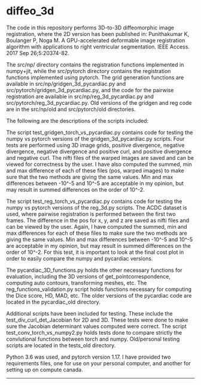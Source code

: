 diffeo_3d
==============================

The code in this repository performs 3D-to-3D diffeomorphic image registration, where the 2D version 
has been published in:
Punithakumar K, Boulanger P, Noga M. A GPU-accelerated deformable image registration algorithm with 
applications to right ventricular segmentation. IEEE Access. 2017 Sep 26;5:20374-82. 

The src/np/ directory contains the registration functions implemented in numpy+jit, while the src/pytorch
directory contains the registration functions implemented using pytorch. The grid generation functions
are available in src/np/gridgen_3d_pycardiac.py and src/pytorch/gridgen_3d_pycardiac.py, and the code for the 
pairwise registration are available in src/np/reg_3d_pycardiac.py and src/pytorch/reg_3d_pycardiac.py. 
Old versions of the gridgen and reg code are in the src/np/old and src/pytorch/old directories. 

The following are the descriptions of the scripts included: 

The script test_gridgen_torch_vs_pycardiac.py contains code for testing the numpy vs pytorch versions of the
gridgen_3d_pycardiac.py scripts. Four tests are performed using 3D image grids, positive divergence, negative 
divergence, negative divergence and positive curl, and positive divergence and negative curl. The nifti
files of the warped images are saved and can be viewed for correctness by the user. I have also computed the 
summed, min and max difference of each of these files (pos, warped images) to make sure that the two methods
are giving the same values. Min and max differences between -10^-5 and 10^-5 are acceptable in my opinion, 
but may result in summed differences on the order of 10^-2. 

The script test_reg_torch_vs_pycardiac.py contains code for testing the numpy vs pytorch versions of the 
reg_3d.py scripts. The ACDC dataset is used, where pairwise registration is performed between the first
two frames. The difference in the pos for x, y, and z are saved as nifti files and can be viewed by 
the user. Again, I have computed the summed, min and max differences for each of these files to make sure 
the two methods are giving the same values. Min and max differences between -10^-5 and 10^-5 are acceptable in 
my opinion, but may result in summed differences on the order of 10^-2. For this test, it is important to 
look at the final cost plot in order to easily compare the numpy and pycardiac versions. 

The pycardiac_3D_functions.py holds the other necessary functions for evaluation, including the 3D versions 
of get_pointcorrespondence, computing auto contours, transforming meshes, etc. The reg_functions_validation.py 
script holds functions necessary for computing the Dice score, HD, MAD, etc. The older versions of the pycardiac
code are located in the pycardiac_old directory. 

Additional scripts have been included for testing. These include the test_div_curl_det_Jacobian for 2D and 3D.
These tests were done to make sure the Jacobian determinant values computed were correct. The script 
test_conv_torch_vs_numpy2.py holds tests done to compare strictly the convlutional functions between 
torch and numpy. Old/personal testing scripts are located in the tests_old directory. 

Python 3.6 was used, and pytorch version 1.17. I have provided two requirements files, one for use on your
personal computer, and another for setting up on compute canada. 


--------

